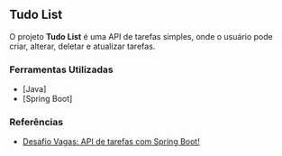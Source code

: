 ## Tudo List
O projeto **Tudo List** é uma API de tarefas simples, onde o usuário pode criar, alterar, deletar e atualizar tarefas.


### Ferramentas Utilizadas
- [Java]
- [Spring Boot]


### Referências
- [Desafio Vagas: API de tarefas com Spring Boot!](https://youtu.be/IjProDV001o?si=YOvrqNDc6W7_DHKN)
